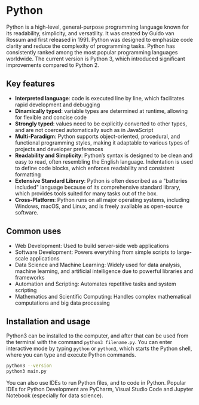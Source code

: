 # Python

Python is a high-level, general-purpose programming language known for its readability, simplicity, and versatility.
It was created by Guido van Rossum and first released in 1991. Python was designed to emphasize code clarity and reduce the complexity of programming tasks. Python has consistently ranked among the most popular programming languages worldwide.
The current version is Python 3, which introduced significant improvements compared to Python 2.

## Key features

- **Interpreted language**: code is executed line by line, which facilitates rapid development and debugging
- **Dinamically typed**: variable types are determined at runtime, allowing for flexible and concise code
- **Strongly typed**: values need to be explicitly converted to other types, and are not coerced automatically such as in JavaScript
- **Multi-Paradigm**: Python supports object-oriented, procedural, and functional programming styles, making it adaptable to various types of projects and developer preferences
- **Readability and Simplicity**: Python’s syntax is designed to be clean and easy to read, often resembling the English language. Indentation is used to define code blocks, which enforces readability and consistent formatting
- **Extensive Standard Library**: Python is often described as a "batteries included" language because of its comprehensive standard library, which provides tools suited for many tasks out of the box.
- **Cross-Platform**: Python runs on all major operating systems, including Windows, macOS, and Linux, and is freely available as open-source software.

## Common uses

- Web Development: Used to build server-side web applications
- Software Development: Powers everything from simple scripts to large-scale applications
- Data Science and Machine Learning: Widely used for data analysis, machine learning, and artificial intelligence due to powerful libraries and frameworks
- Automation and Scripting: Automates repetitive tasks and system scripting
- Mathematics and Scientific Computing: Handles complex mathematical computations and big data processing

## Installation and usage

Python3 can be installed to the computer, and after that can be used from the terminal with the command `python3 filename.py`. You can enter interactive mode by typing `python` or `python3`, which starts the Python shell, where you can type and execute Python commands.

```bash
python3 --version
python3 main.py
```

You can also use IDEs to run Python files, and to code in Python. Popular IDEs for Python Development are PyCharm, Visual Studio Code and Jupyter Notebook (especially for data science).
